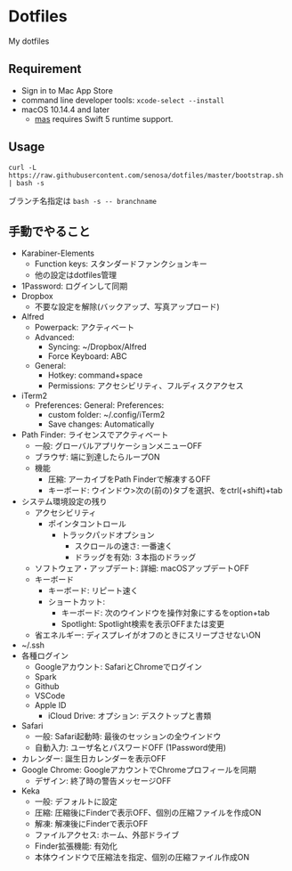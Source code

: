 # Dotfiles
My dotfiles

## Requirement
- Sign in to Mac App Store
- command line developer tools: `xcode-select --install`
- macOS 10.14.4 and later
	- [mas][1] requires Swift 5 runtime support.

## Usage
```
curl -L https://raw.githubusercontent.com/senosa/dotfiles/master/bootstrap.sh | bash -s
```
ブランチ名指定は `bash -s -- branchname`

## 手動でやること
- Karabiner-Elements
	- Function keys: スタンダードファンクションキー
	- 他の設定はdotfiles管理
- 1Password: ログインして同期
- Dropbox
	- 不要な設定を解除(バックアップ、写真アップロード)
- Alfred
	- Powerpack: アクティベート
	- Advanced:
		- Syncing: ~/Dropbox/Alfred
		- Force Keyboard: ABC
	- General:
		- Hotkey: command+space
		- Permissions: アクセシビリティ、フルディスクアクセス
- iTerm2
	- Preferences: General: Preferences:
		- custom folder: ~/.config/iTerm2
		- Save changes: Automatically
- Path Finder: ライセンスでアクティベート
	- 一般: グローバルアプリケーションメニューOFF
	- ブラウザ: 端に到達したらループON
	- 機能
		- 圧縮: アーカイブをPath Finderで解凍するOFF
		- キーボード: ウインドウ>次の(前の)タブを選択、をctrl(+shift)+tab
- システム環境設定の残り
	- アクセシビリティ
		- ポインタコントロール
			- トラックパッドオプション
				- スクロールの速さ: 一番速く
				- ドラッグを有効: ３本指のドラッグ
	- ソフトウェア・アップデート: 詳細: macOSアップデートOFF
	- キーボード
		- キーボード: リピート速く
		- ショートカット:
			- キーボード: 次のウインドウを操作対象にするをoption+tab
			- Spotlight: Spotlight検索を表示OFFまたは変更
	- 省エネルギー: ディスプレイがオフのときにスリープさせないON
- ~/.ssh
- 各種ログイン
	- Googleアカウント: SafariとChromeでログイン
	- Spark
	- Github
	- VSCode
	- Apple ID
		- iCloud Drive: オプション: デスクトップと書類
- Safari
	- 一般: Safari起動時: 最後のセッションの全ウインドウ
	- 自動入力: ユーザ名とパスワードOFF (1Password使用)
- カレンダー: 誕生日カレンダーを表示OFF
- Google Chrome: GoogleアカウントでChromeプロフィールを同期
	- デザイン: 終了時の警告メッセージOFF
- Keka
	- 一般: デフォルトに設定
	- 圧縮: 圧縮後にFinderで表示OFF、個別の圧縮ファイルを作成ON
	- 解凍: 解凍後にFinderで表示OFF
	- ファイルアクセス: ホーム、外部ドライブ
	- Finder拡張機能: 有効化
	- 本体ウインドウで圧縮法を指定、個別の圧縮ファイル作成ON

[1]:https://github.com/mas-cli/mas
